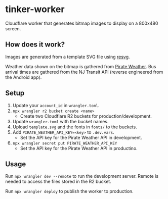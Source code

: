 # tinker-worker

Cloudflare worker that generates bitmap images to display on a 800x480 screen.

## How does it work?

Images are generated from a template SVG file using [resvg](https://github.com/RazrFalcon/resvg).

Weather data shown on the bitmap is gathered from [Pirate Weather](http://pirateweather.net/).
Bus arrival times are gathered from the NJ Transit API (reverse engineered from the Android app).

## Setup

1. Update your `account_id` in `wrangler.toml`.
2. `npx wrangler r2 bucket create <name>`
   * Create two Cloudflare R2 buckets for production/development.
3. Update `wrangler.toml` with the bucket names.
4. Upload `template.svg` and the fonts in `fonts/` to the buckets.
5. Add `PIRATE_WEATHER_API_KEY=<key>` to `.dev.vars`.
   * Set the API key for the Pirate Weather API in development.
6. `npx wrangler secret put PIRATE_WEATHER_API_KEY`
   * Set the API key for the Pirate Weather API in productino.

## Usage

Run `npx wrangler dev --remote` to run the development server.
Remote is needed to access the files stored in the R2 bucket.

Run `npx wrangler deploy` to publish the worker to production.